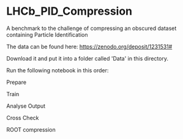 # LHCb_PID_Compression
A benchmark to the challenge of compressing an obscured dataset containing Particle Identification

The data can be found here: https://zenodo.org/deposit/1231531#

Download it and put it into a folder called 'Data' in this directory.

Run the following notebook in this order:


Prepare

Train

Analyse Output

Cross Check

ROOT compression
